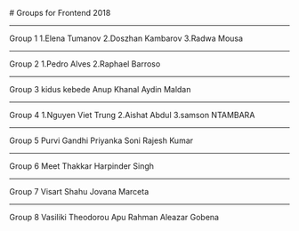 # Groups for Frontend 2018

---
Group 1
1.Elena Tumanov
2.Doszhan Kambarov
3.Radwa Mousa

---

Group 2
1.Pedro Alves
2.Raphael Barroso

---

Group 3
kidus kebede
Anup Khanal
Aydin Maldan

---

 Group 4
 1.Nguyen Viet Trung
 2.Aishat Abdul
 3.samson NTAMBARA

---

Group 5
Purvi Gandhi
Priyanka Soni
Rajesh Kumar

---

Group 6
Meet Thakkar
Harpinder Singh

---

Group 7
Visart Shahu
Jovana Marceta

---

Group 8
Vasiliki Theodorou
Apu Rahman
Aleazar Gobena

